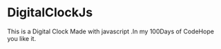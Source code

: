 # DigitalClockJs
This is a Digital Clock Made with javascript .In my 100Days of CodeHope you like it.
